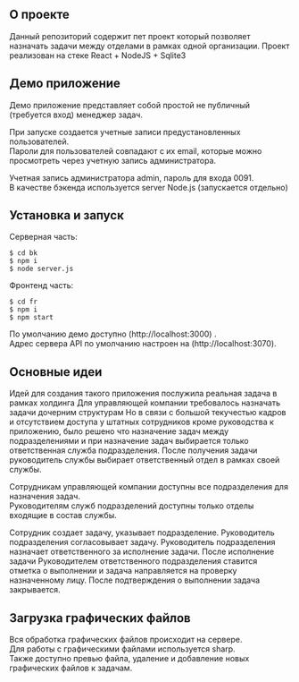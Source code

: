 ## О проекте

Данный репозиторий содержит пет проект который позволяет назначать
задачи между отделами в рамках одной организации.
Проект реализован на стеке React + NodeJS + Sqlite3

## Демо приложение

Демо приложение представляет собой простой не публичный (требуется вход) менеджер задач.

При запуске создается учетные записи предустановленных пользователей.\
Пароли для пользователей совпадают с их email, которые можно просмотреть через учетную запись администратора.

Учетная запись администратора admin, пароль для входа 0091.\
В качестве бэкенда используется server Node.js (запускается отдельно)

## Установка и запуск

Серверная часть:
```
$ cd bk
$ npm i
$ node server.js
```
Фронтенд часть:
```
$ cd fr
$ npm i
$ npm start
```
По умолчанию демо доступно (http://localhost:3000) .\
Адрес сервера API по умолчанию настроен на (http://localhost:3070).

## Основные идеи

Идей для создания такого приложения послужила реальная задача в рамках холдинга 
Для управляющей компании требовалось назначать задачи дочерним структурам Но в связи
с большой текучестью кадров и отсутствием доступа у штатных  сотрудников кроме руководства к приложению,
было решено что назначение задач между подразделениями и при назначение задач выбирается только ответственная служба подразделения. После получения задачи руководитель службы выбирает ответственный отдел в рамках своей службы. 

Сотрудникам управляющей компании доступны все подразделения для назначения задач.\
Руководителям служб подразделений доступны только отделы входящие в состав службы.

Сотрудник создает задачу, указывает подразделение. Руководитель подразделения согласовывает задачу. 
Руководитель подразделения назначает ответственного за исполнение задачи. После исполнение задачи Руководителем ответственного подразделения ставится отметка о выполнении и задача направляется на проверку назначенному лицу. После подтверждения о выполнении задача закрывается.

## Загрузка графических файлов

Вся обработка графических файлов происходит на сервере.\
Для работы c графическими файлами используется sharp.\
Также доступно превью файла, удаление и добавление новых графических файлов к задачам.